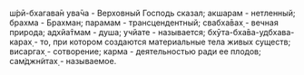 ш́рӣ-бхагава̄н ува̄ча - Верховный Господь сказал; акшарам - нетленный; брахма - Брахман; парамам - трансцендентный; свабха̄вах̣ - вечная природа; адхйа̄тмам - душа; учйате - называется; бхӯта-бха̄ва-удбхава-карах̣ - то, при котором создаются материальные тела живых существ; висаргах̣ - сотворение; карма - деятельностью ради ее плодов; сам̇джн̃итах̣ - называемое.
